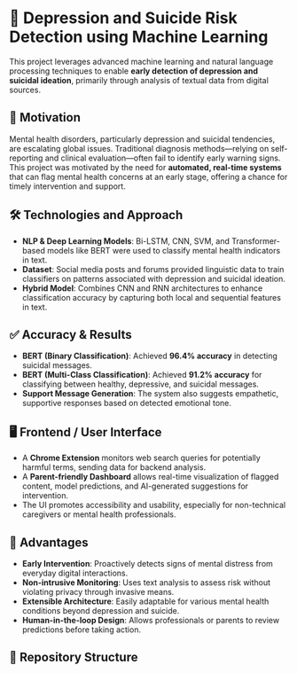 # 🧠 Depression and Suicide Risk Detection using Machine Learning

This project leverages advanced machine learning and natural language processing techniques to enable **early detection of depression and suicidal ideation**, primarily through analysis of textual data from digital sources.

## 🚀 Motivation

Mental health disorders, particularly depression and suicidal tendencies, are escalating global issues. Traditional diagnosis methods—relying on self-reporting and clinical evaluation—often fail to identify early warning signs. This project was motivated by the need for **automated, real-time systems** that can flag mental health concerns at an early stage, offering a chance for timely intervention and support.

## 🛠️ Technologies and Approach

- **NLP & Deep Learning Models**: Bi-LSTM, CNN, SVM, and Transformer-based models like BERT were used to classify mental health indicators in text.
- **Dataset**: Social media posts and forums provided linguistic data to train classifiers on patterns associated with depression and suicidal ideation.
- **Hybrid Model**: Combines CNN and RNN architectures to enhance classification accuracy by capturing both local and sequential features in text.

## ✅ Accuracy & Results

- **BERT (Binary Classification)**: Achieved **96.4% accuracy** in detecting suicidal messages.
- **BERT (Multi-Class Classification)**: Achieved **91.2% accuracy** for classifying between healthy, depressive, and suicidal messages.
- **Support Message Generation**: The system also suggests empathetic, supportive responses based on detected emotional tone.

## 🖥️ Frontend / User Interface

- A **Chrome Extension** monitors web search queries for potentially harmful terms, sending data for backend analysis.
- A **Parent-friendly Dashboard** allows real-time visualization of flagged content, model predictions, and AI-generated suggestions for intervention.
- The UI promotes accessibility and usability, especially for non-technical caregivers or mental health professionals.

## 🌟 Advantages

- **Early Intervention**: Proactively detects signs of mental distress from everyday digital interactions.
- **Non-intrusive Monitoring**: Uses text analysis to assess risk without violating privacy through invasive means.
- **Extensible Architecture**: Easily adaptable for various mental health conditions beyond depression and suicide.
- **Human-in-the-loop Design**: Allows professionals or parents to review predictions before taking action.

## 📁 Repository Structure

